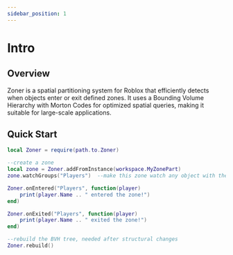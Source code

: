 ```yaml
---
sidebar_position: 1
---
```


# Intro

## Overview
Zoner is a spatial partitioning system for Roblox that efficiently detects when objects enter or exit defined zones. It uses a Bounding Volume Hierarchy with Morton Codes for optimized spatial queries, making it suitable for large-scale applications.

## Quick Start
```lua
local Zoner = require(path.to.Zoner)

--create a zone
local zone = Zoner.addFromInstance(workspace.MyZonePart)
zone.watchGroups("Players")  --make this zone watch any object with the "Players" group

Zoner.onEntered("Players", function(player)
    print(player.Name .. " entered the zone!")
end)

Zoner.onExited("Players", function(player)
    print(player.Name .. " exited the zone!")
end)

--rebuild the BVH tree, needed after structural changes
Zoner.rebuild()
```